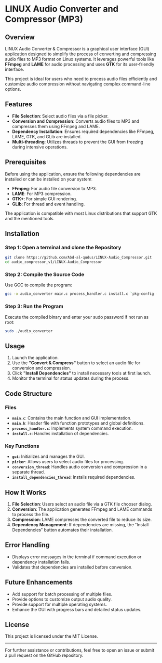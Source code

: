 # LINUX Audio Converter and Compressor (MP3)

## Overview
LINUX Audio Converter & Compressor is a graphical user interface (GUI) application designed to simplify the process of converting and compressing audio files to MP3 format on Linux systems. It leverages powerful tools like **FFmpeg** and **LAME** for audio processing and uses **GTK** for its user-friendly interface.

This project is ideal for users who need to process audio files efficiently and customize audio compression without navigating complex command-line options.

## Features
- **File Selection**: Select audio files via a file picker.
- **Conversion and Compression**: Converts audio files to MP3 and compresses them using FFmpeg and LAME.
- **Dependency Installation**: Ensures required dependencies like FFmpeg, LAME, GTK, and GLib are installed.
- **Multi-threading**: Utilizes threads to prevent the GUI from freezing during intensive operations.

## Prerequisites
Before using the application, ensure the following dependencies are installed or can be installed on your system:

- **FFmpeg**: For audio file conversion to MP3.
- **LAME**: For MP3 compression.
- **GTK+**: For simple GUI rendering.
- **GLib**: For thread and event handling.

The application is compatible with most Linux distributions that support GTK and the mentioned tools.

## Installation
### Step 1: Open a terminal and clone the Repository
```bash
git clone https://github.com/Abd-al-qudus/LINUX-Audio_Compressor.git
cd audio_compressor_v1/LINUX-Audio_Compressor
```

### Step 2: Compile the Source Code
Use GCC to compile the program:
```bash
gcc -o audio_converter main.c process_handler.c install.c `pkg-config --cflags --libs gtk+-2.0 gthread-2.0`
```

### Step 3: Run the Program
Execute the compiled binary and enter your sudo password if not run as root:
```bash
sudo ./audio_converter
```

## Usage
1. Launch the application.
2. Use the **"Convert & Compress"** button to select an audio file for conversion and compression.
3. Click **"Install Dependencies"** to install necessary tools at first launch.
4. Monitor the terminal for status updates during the process.

## Code Structure
### Files
- **`main.c`**: Contains the main function and GUI implementation.
- **`main.h`**: Header file with function prototypes and global definitions.
- **`process_handler.c`**: Implements system command execution.
- **`install.c`**: Handles installation of dependencies.

### Key Functions
- **`gui`**: Initializes and manages the GUI.
- **`picker`**: Allows users to select audio files for processing.
- **`conversion_thread`**: Handles audio conversion and compression in a separate thread.
- **`install_dependencies_thread`**: Installs required dependencies.

## How It Works
1. **File Selection**: Users select an audio file via a GTK file chooser dialog.
2. **Conversion**: The application generates FFmpeg and LAME commands to process the file.
3. **Compression**: LAME compresses the converted file to reduce its size.
4. **Dependency Management**: If dependencies are missing, the "Install Dependencies" button automates their installation.

## Error Handling
- Displays error messages in the terminal if command execution or dependency installation fails.
- Validates that dependencies are installed before conversion.

## Future Enhancements
- Add support for batch processing of multiple files.
- Provide options to customize output audio quality.
- Provide support for multiple operating systems.
- Enhance the GUI with progress bars and detailed status updates.

## License
This project is licensed under the MIT License.

---
For further assistance or contributions, feel free to open an issue or submit a pull request on the GitHub repository.

